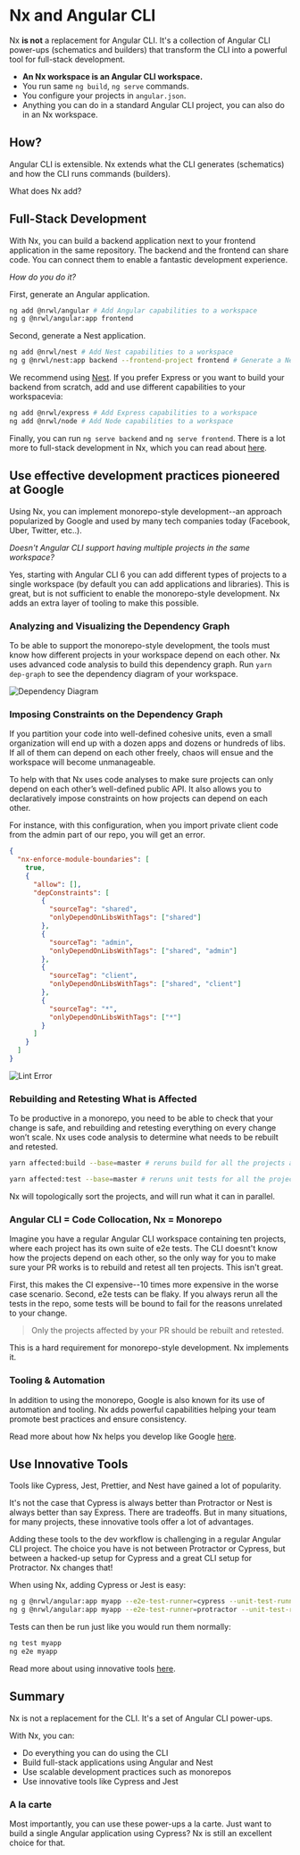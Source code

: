 # Nx and Angular CLI

Nx **is not** a replacement for Angular CLI. It's a collection of Angular CLI power-ups (schematics and builders) that transform the CLI into a powerful tool for full-stack development.

- **An Nx workspace is an Angular CLI workspace.**
- You run same `ng build`, `ng serve` commands.
- You configure your projects in `angular.json`.
- Anything you can do in a standard Angular CLI project, you can also do in an Nx workspace.

## How?

Angular CLI is extensible. Nx extends what the CLI generates (schematics) and how the CLI runs commands (builders).

What does Nx add?

## Full-Stack Development

With Nx, you can build a backend application next to your frontend application in the same repository. The backend and the frontend can share code. You can connect them to enable a fantastic development experience.

_How do you do it?_

First, generate an Angular application.

```bash
ng add @nrwl/angular # Add Angular capabilities to a workspace
ng g @nrwl/angular:app frontend
```

Second, generate a Nest application.

```bash
ng add @nrwl/nest # Add Nest capabilities to a workspace
ng g @nrwl/nest:app backend --frontend-project frontend # Generate a Nest Application and sets up a proxy for the frontend application.
```

We recommend using [Nest](https://nestjs.com). If you prefer Express or you want to build your backend from scratch, add and use different capabilities to your workspacevia:

```sh
ng add @nrwl/express # Add Express capabilities to a workspace
ng add @nrwl/node # Add Node capabilities to a workspace
```

Finally, you can run `ng serve backend` and `ng serve frontend`. There is a lot more to full-stack development in Nx, which you can read about [here](/fundamentals/build-full-stack-applications).

## Use effective development practices pioneered at Google

Using Nx, you can implement monorepo-style development--an approach popularized by Google and used by many tech companies today (Facebook, Uber, Twitter, etc..).

_Doesn't Angular CLI support having multiple projects in the same workspace?_

Yes, starting with Angular CLI 6 you can add different types of projects to a single workspace (by default you can add applications and libraries). This is great, but is not sufficient to enable the monorepo-style development. Nx adds an extra layer of tooling to make this possible.

### Analyzing and Visualizing the Dependency Graph

To be able to support the monorepo-style development, the tools must know how different projects in your workspace depend on each other. Nx uses advanced code analysis to build this dependency graph. Run `yarn dep-graph` to see the dependency diagram of your workspace.

![Dependency Diagram](./dep-graph.png)

### Imposing Constraints on the Dependency Graph

If you partition your code into well-defined cohesive units, even a small organization will end up with a dozen apps and dozens or hundreds of libs. If all of them can depend on each other freely, chaos will ensue and the workspace will become unmanageable.

To help with that Nx uses code analyses to make sure projects can only depend on each other’s well-defined public API. It also allows you to declaratively impose constraints on how projects can depend on each other.

For instance, with this configuration, when you import private client code from the admin part of our repo, you will get an error.

```json
{
  "nx-enforce-module-boundaries": [
    true,
    {
      "allow": [],
      "depConstraints": [
        {
          "sourceTag": "shared",
          "onlyDependOnLibsWithTags": ["shared"]
        },
        {
          "sourceTag": "admin",
          "onlyDependOnLibsWithTags": ["shared", "admin"]
        },
        {
          "sourceTag": "client",
          "onlyDependOnLibsWithTags": ["shared", "client"]
        },
        {
          "sourceTag": "*",
          "onlyDependOnLibsWithTags": ["*"]
        }
      ]
    }
  ]
}
```

![Lint Error](./lint-error.png)

### Rebuilding and Retesting What is Affected

To be productive in a monorepo, you need to be able to check that your change is safe, and rebuilding and retesting everything on every change won’t scale. Nx uses code analysis to determine what needs to be rebuilt and retested.

```bash
yarn affected:build --base=master # reruns build for all the projects affected by a PR

yarn affected:test --base=master # reruns unit tests for all the projects affected by a PR
```

Nx will topologically sort the projects, and will run what it can in parallel.

### Angular CLI = Code Collocation, Nx = Monorepo

Imagine you have a regular Angular CLI workspace containing ten projects, where each project has its own suite of e2e tests. The CLI doesnt't know how the projects depend on each other, so the only way for you to make sure your PR works is to rebuild and retest all ten projects. This isn't great.

First, this makes the CI expensive--10 times more expensive in the worse case scenario. Second, e2e tests can be flaky. If you always rerun all the tests in the repo, some tests will be bound to fail for the reasons unrelated to your change.

> Only the projects affected by your PR should be rebuilt and retested.

This is a hard requirement for monorepo-style development. Nx implements it.

### Tooling & Automation

In addition to using the monorepo, Google is also known for its use of automation and tooling. Nx adds powerful capabilities helping your team promote best practices and ensure consistency.

Read more about how Nx helps you develop like Google [here](/fundamentals/develop-like-google).

## Use Innovative Tools

Tools like Cypress, Jest, Prettier, and Nest have gained a lot of popularity.

It's not the case that Cypress is always better than Protractor or Nest is always better than say Express. There are tradeoffs. But in many situations, for many projects, these innovative tools offer a lot of advantages.

Adding these tools to the dev workflow is challenging in a regular Angular CLI project. The choice you have is not between Protractor or Cypress, but between a hacked-up setup for Cypress and a great CLI setup for Protractor. Nx changes that!

When using Nx, adding Cypress or Jest is easy:

```bash
ng g @nrwl/angular:app myapp --e2e-test-runner=cypress --unit-test-runner=jest # cypress and jest are actually defaults
ng g @nrwl/angular:app myapp --e2e-test-runner=protractor --unit-test-runner=karma
```

Tests can then be run just like you would run them normally:

```bash
ng test myapp
ng e2e myapp
```

Read more about using innovative tools [here](/fundamentals/use-modern-tools).

## Summary

Nx is not a replacement for the CLI. It's a set of Angular CLI power-ups.

With Nx, you can:

- Do everything you can do using the CLI
- Build full-stack applications using Angular and Nest
- Use scalable development practices such as monorepos
- Use innovative tools like Cypress and Jest

### A la carte

Most importantly, you can use these power-ups a la carte. Just want to build a single Angular application using Cypress? Nx is still an excellent choice for that.
